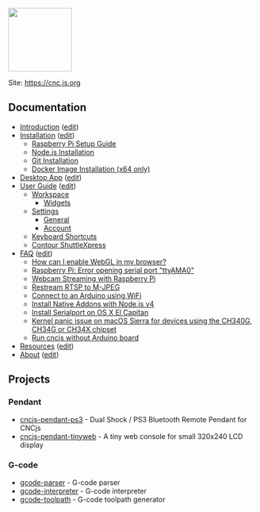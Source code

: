 [<img src="https://cnc.js.org/logo.png" width="128" height="128" />](https://cnc.js.org/)

Site: https://cnc.js.org

## Documentation
* [Introduction](https://cnc.js.org/docs/) ([edit](https://github.com/cncjs/cncjs.org/edit/master/pages/index.md))
* [Installation](https://cnc.js.org/docs/installation/) ([edit](https://github.com/cncjs/cncjs.org/edit/master/pages/docs/installation/index.md))
  - [Raspberry Pi Setup Guide](https://cnc.js.org/docs/rpi-setup-guide/)
  - [Node.js Installation](https://cnc.js.org/docs/installation/#nodejs-installation)
  - [Git Installation](https://cnc.js.org/docs/installation/#git-installation)
  - [Docker Image Installation (x64 only)](https://cnc.js.org/docs/installation/#docker-image-installation-x64-only)
* [Desktop App](https://cnc.js.org/docs/desktop-app/) ([edit](https://github.com/cncjs/cncjs.org/edit/master/pages/docs/desktop-app/index.md))
* [User Guide](https://cnc.js.org/docs/user-guide/) ([edit](https://github.com/cncjs/cncjs.org/edit/master/pages/docs/user-guide/index.md))
  - [Workspace](https://cnc.js.org/docs/user-guide/#workspace)
    - [Widgets](https://cnc.js.org/docs/user-guide/#widgets)
  - [Settings](https://cnc.js.org/docs/user-guide/#settings)
    - [General](https://cnc.js.org/docs/user-guide/#general)
    - [Account](https://cnc.js.org/docs/user-guide/#account)
  - [Keyboard Shortcuts](https://cnc.js.org/docs/user-guide/#keyboard-shortcuts)
  - [Contour ShuttleXpress](https://cnc.js.org/docs/user-guide/#contour-shuttlexpress)
* [FAQ](https://cnc.js.org/docs/faq/) ([edit](https://github.com/cncjs/cncjs.org/edit/master/pages/docs/faq/index.md))
  - [How can I enable WebGL in my browser?](https://cnc.js.org/docs/faq/#how-can-i-enable-webgl-in-my-browser)
  - [Raspberry Pi: Error opening serial port "ttyAMA0"](https://cnc.js.org/docs/faq/#raspberry-pi-error-opening-serial-port-ttyama0)
  - [Webcam Streaming with Raspberry Pi](https://cnc.js.org/docs/faq/#webcam-streaming-with-raspberry-pi)
  - [Restream RTSP to M-JPEG](https://cnc.js.org/docs/faq/#restream-rtsp-to-m-jpeg)
  - [Connect to an Arduino using WiFi](https://cnc.js.org/docs/faq/#connect-to-an-arduino-using-wifi)
  - [Install Native Addons with Node.js v4](https://cnc.js.org/docs/faq/#install-native-addons-with-nodejs-v4)
  - [Install Serialport on OS X El Capitan](https://cnc.js.org/docs/faq/#install-serialport-on-os-x-el-capitan)
  - [Kernel panic issue on macOS Sierra for devices using the CH340G, CH34G or CH34X chipset](https://cnc.js.org/docs/faq/#kernel-panic-issue-on-macos-sierra-for-devices-using-the-ch340g-ch34g-or-ch34x-chipset)
  - [Run cncjs without Arduino board](https://cnc.js.org/docs/faq/#run-cncjs-without-arduino-board)
* [Resources](https://cnc.js.org/docs/resources/) ([edit](https://github.com/cncjs/cncjs.org/edit/master/pages/docs/resources/index.md))
* [About](https://cnc.js.org/docs/about/) ([edit](https://github.com/cncjs/cncjs.org/edit/master/pages/docs/about/index.md))

## Projects

### Pendant

* [cncjs-pendant-ps3](https://github.com/cncjs/cncjs-pendant-ps3) - Dual Shock / PS3 Bluetooth Remote Pendant for CNCjs
* [cncjs-pendant-tinyweb](https://github.com/cncjs/cncjs-pendant-tinyweb) - A tiny web console for small 320x240 LCD display

### G-code

* [gcode-parser](https://github.com/cncjs/gcode-parser) - G-code parser
* [gcode-interpreter](https://github.com/cncjs/gcode-interpreter) - G-code interpreter
* [gcode-toolpath](https://github.com/cncjs/gcode-toolpath) - G-code toolpath generator